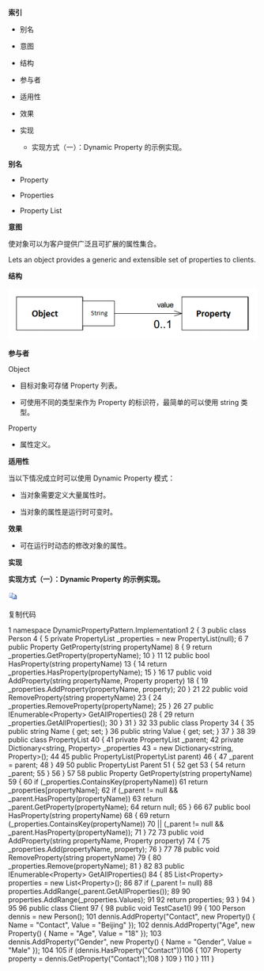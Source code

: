 **索引**

-   别名

-   意图

-   结构

-   参与者

-   适用性

-   效果

-   实现

    -   实现方式（一）：Dynamic Property 的示例实现。

**别名**

-   Property

-   Properties

-   Property List

**意图**

使对象可以为客户提供广泛且可扩展的属性集合。

Lets an object provides a generic and extensible set of properties to clients.

**结构**

![245246206432.png](media/0351faeada38866d0a76a2d60ff2e9b3.png)

**参与者**

Object

-   目标对象可存储 Property 列表。

-   可使用不同的类型来作为 Property 的标识符，最简单的可以使用 string 类型。

Property

-   属性定义。

**适用性**

当以下情况成立时可以使用 Dynamic Property 模式：

-   当对象需要定义大量属性时。

-   当对象的属性是运行时可变时。

**效果**

-   可在运行时动态的修改对象的属性。

**实现**

**实现方式（一）：Dynamic Property 的示例实现。**

![copycode.gif](media/51e409b11aa51c150090697429a953ed.gif)

复制代码

1 namespace DynamicPropertyPattern.Implementation1 2 { 3 public class Person 4 {
5 private PropertyList \_properties = new PropertyList(null); 6 7 public
Property GetProperty(string propertyName) 8 { 9 return
\_properties.GetProperty(propertyName); 10 } 11 12 public bool
HasProperty(string propertyName) 13 { 14 return
\_properties.HasProperty(propertyName); 15 } 16 17 public void
AddProperty(string propertyName, Property property) 18 { 19
\_properties.AddProperty(propertyName, property); 20 } 21 22 public void
RemoveProperty(string propertyName) 23 { 24
\_properties.RemoveProperty(propertyName); 25 } 26 27 public
IEnumerable\<Property\> GetAllProperties() 28 { 29 return
\_properties.GetAllProperties(); 30 } 31 } 32 33 public class Property 34 { 35
public string Name { get; set; } 36 public string Value { get; set; } 37 } 38 39
public class PropertyList 40 { 41 private PropertyList \_parent; 42 private
Dictionary\<string, Property\> \_properties 43 = new Dictionary\<string,
Property\>(); 44 45 public PropertyList(PropertyList parent) 46 { 47 \_parent =
parent; 48 } 49 50 public PropertyList Parent 51 { 52 get 53 { 54 return
\_parent; 55 } 56 } 57 58 public Property GetProperty(string propertyName) 59 {
60 if (\_properties.ContainsKey(propertyName)) 61 return
\_properties[propertyName]; 62 if (_parent != null &&
\_parent.HasProperty(propertyName)) 63 return
\_parent.GetProperty(propertyName); 64 return null; 65 } 66 67 public bool
HasProperty(string propertyName) 68 { 69 return
(\_properties.ContainsKey(propertyName)) 70 \|\| (_parent != null &&
\_parent.HasProperty(propertyName)); 71 } 72 73 public void AddProperty(string
propertyName, Property property) 74 { 75 \_properties.Add(propertyName,
property); 76 } 77 78 public void RemoveProperty(string propertyName) 79 { 80
\_properties.Remove(propertyName); 81 } 82 83 public IEnumerable\<Property\>
GetAllProperties() 84 { 85 List\<Property\> properties = new List\<Property\>();
86 87 if (_parent != null) 88 properties.AddRange(\_parent.GetAllProperties());
89 90 properties.AddRange(\_properties.Values); 91 92 return properties; 93 } 94
} 95 96 public class Client 97 { 98 public void TestCase1() 99 { 100 Person
dennis = new Person(); 101 dennis.AddProperty("Contact", new Property() { Name =
"Contact", Value = "Beijing" }); 102 dennis.AddProperty("Age", new Property() {
Name = "Age", Value = "18" }); 103 dennis.AddProperty("Gender", new Property() {
Name = "Gender", Value = "Male" }); 104 105 if
(dennis.HasProperty("Contact"))106 { 107 Property property =
dennis.GetProperty("Contact");108 } 109 } 110 } 111 }
